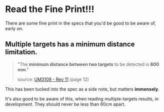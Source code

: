 # Read the Fine Print!!!

There are some fine print in the specs that you'd be good to be aware of, early on.

## Multiple targets has a minimum distance limitation.

>"The **minimum distance between two targets** to be detected is **600 mm**."
>
>source: [UM3109 - Rev 11](https://www.st.com/resource/en/user_manual/um3109-a-guide-for-using-the-vl53l8cx-lowpower-highperformance-timeofflight-multizone-ranging-sensor-stmicroelectronics.pdf) (page 12)

This has been tucked into the spec as a side note, but matters **immensely**.

It's also good to be aware of this, when reading multiple-targets results, in development. They should never be less than 60cm apart.
